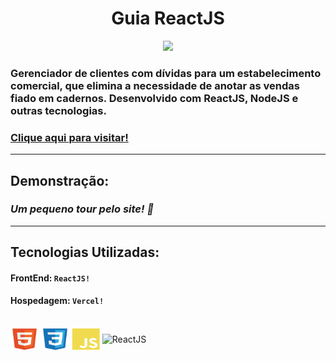 <h1 align="center">Guia ReactJS</h1>

<div align="center">
  <img src="/src/img/logo.jpeg"/>
</div>

### Gerenciador de clientes com dívidas para um estabelecimento comercial, que elimina a necessidade de anotar as vendas fiado em cadernos. Desenvolvido com ReactJS, NodeJS e outras tecnologias.

### <a href="https://guia-react-js.vercel.app/">Clique aqui para visitar!<a/>

---

<h2>Demonstração:</h2>

### _Um pequeno tour pelo site! 🚀_



---


<h2>Tecnologias Utilizadas:</h2>
 
 #### FrontEnd: `ReactJS!`
	
 #### Hospedagem: `Vercel!`
 
 <div style="display: inline_block"><br>
  <img align="center" alt="HTML" height="35" width="45" src="https://raw.githubusercontent.com/devicons/devicon/master/icons/html5/html5-original.svg">
  <img align="center" alt="CSS" height="35" width="45" src="https://raw.githubusercontent.com/devicons/devicon/master/icons/css3/css3-original.svg">
  <img align="center" alt="Js" height="35" width="45" src="https://raw.githubusercontent.com/devicons/devicon/master/icons/javascript/javascript-plain.svg">
  <img align="center" alt="ReactJS" height="35" width="45" src="https://cdn.jsdelivr.net/gh/devicons/devicon/icons/react/react-original.svg">
 </div>
